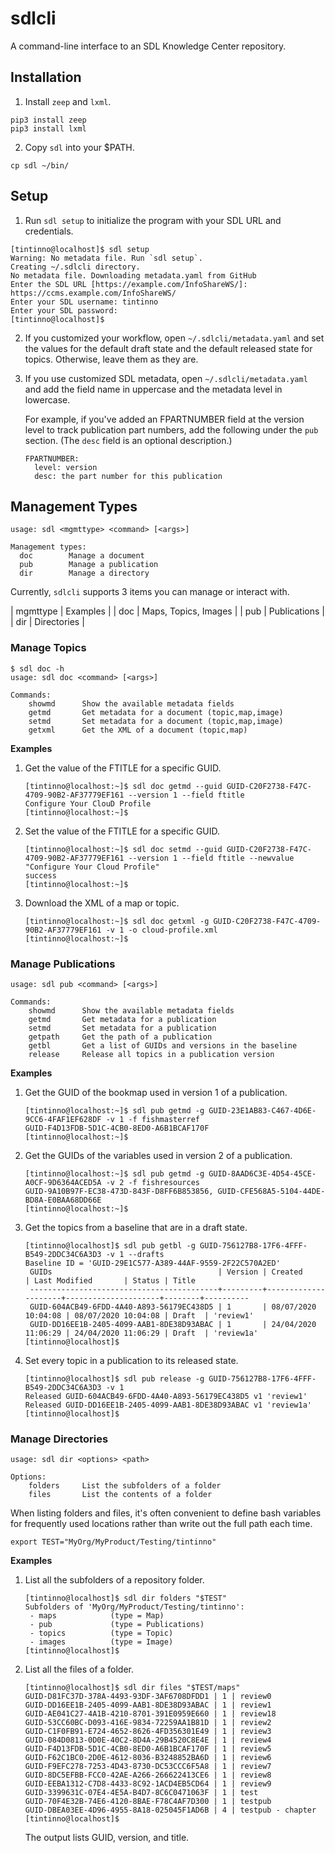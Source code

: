 # sdlcli
A command-line interface to an SDL Knowledge Center repository.

## Installation 

1. Install `zeep` and `lxml`.

```
pip3 install zeep
pip3 install lxml
```

2. Copy `sdl` into your $PATH.

```
cp sdl ~/bin/
```

## Setup

1. Run `sdl setup` to initialize the program with your SDL URL and credentials.

```
[tintinno@localhost]$ sdl setup
Warning: No metadata file. Run `sdl setup`.
Creating ~/.sdlcli directory.
No metadata file. Downloading metadata.yaml from GitHub
Enter the SDL URL [https://example.com/InfoShareWS/]: https://ccms.example.com/InfoShareWS/    
Enter your SDL username: tintinno 
Enter your SDL password:
[tintinno@localhost]$
```

2. If you customized your workflow, open `~/.sdlcli/metadata.yaml` and set the 
   values for the default draft state and the default released state for topics.
   Otherwise, leave them as they are.

3. If you use customized SDL metadata, open `~/.sdlcli/metadata.yaml` and add 
   the field name in uppercase and the metadata level in lowercase.

   For example, if you've added an FPARTNUMBER field at the version level to track 
   publication part numbers, add the following under the `pub` section. 
   (The `desc` field is an optional description.)

   ```
   FPARTNUMBER:
     level: version
     desc: the part number for this publication 
   ```

## Management Types

```
usage: sdl <mgmttype> <command> [<args>]

Management types:
  doc        Manage a document
  pub        Manage a publication
  dir        Manage a directory
```
Currently, `sdlcli` supports 3 items you can manage or interact with.

| mgmttype | Examples |
| doc | Maps, Topics, Images |
| pub | Publications |
| dir | Directories |

### Manage Topics

```
$ sdl doc -h
usage: sdl doc <command> [<args>] 

Commands:
    showmd      Show the available metadata fields
    getmd       Get metadata for a document (topic,map,image)
    setmd       Set metadata for a document (topic,map,image)
    getxml      Get the XML of a document (topic,map)
```

**Examples**

1. Get the value of the FTITLE for a specific GUID.
   ```
   [tintinno@localhost:~]$ sdl doc getmd --guid GUID-C20F2738-F47C-4709-90B2-AF37779EF161 --version 1 --field ftitle
   Configure Your ClouD Profile
   [tintinno@localhost:~]$
   ```

1. Set the value of the FTITLE for a specific GUID.
   ```
   [tintinno@localhost:~]$ sdl doc setmd --guid GUID-C20F2738-F47C-4709-90B2-AF37779EF161 --version 1 --field ftitle --newvalue "Configure Your Cloud Profile"
   success
   [tintinno@localhost:~]$
   ```

1. Download the XML of a map or topic.
   ```
   [tintinno@localhost:~]$ sdl doc getxml -g GUID-C20F2738-F47C-4709-90B2-AF37779EF161 -v 1 -o cloud-profile.xml
   [tintinno@localhost:~]$
   ```

### Manage Publications

```
usage: sdl pub <command> [<args>]

Commands:
    showmd      Show the available metadata fields
    getmd       Get metadata for a publication
    setmd       Set metadata for a publication
    getpath     Get the path of a publication
    getbl       Get a list of GUIDs and versions in the baseline
    release     Release all topics in a publication version
```

**Examples**

1. Get the GUID of the bookmap used in version 1 of a publication.
   ```
   [tintinno@localhost:~]$ sdl pub getmd -g GUID-23E1AB83-C467-4D6E-9CC6-4FAF1EF628DF -v 1 -f fishmasterref
   GUID-F4D13FDB-5D1C-4CB0-8ED0-A6B1BCAF170F
   [tintinno@localhost:~]$
   ```

1. Get the GUIDs of the variables used in version 2 of a publication.
   ```
   [tintinno@localhost:~]$ sdl pub getmd -g GUID-8AAD6C3E-4D54-45CE-A0CF-9D6364ACED5A -v 2 -f fishresources
   GUID-9A10B97F-EC38-473D-843F-D8FF6B853856, GUID-CFE568A5-5104-44DE-BD8A-E0BAA68DD66E
   [tintinno@localhost:~]$
   ```

1. Get the topics from a baseline that are in a draft state.
   ```
   [tintinno@localhost]$ sdl pub getbl -g GUID-756127B8-17F6-4FFF-B549-2DDC34C6A3D3 -v 1 --drafts
   Baseline ID = 'GUID-29E1C577-A389-44AF-9559-2F22C570A2ED'
    GUIDs                                     | Version | Created             | Last Modified       | Status | Title
    ------------------------------------------+---------+---------------------+---------------------+--------+----------
    GUID-604ACB49-6FDD-4A40-A893-56179EC438D5 | 1       | 08/07/2020 10:04:08 | 08/07/2020 10:04:08 | Draft  | 'review1'
    GUID-DD16EE1B-2405-4099-AAB1-8DE38D93ABAC | 1       | 24/04/2020 11:06:29 | 24/04/2020 11:06:29 | Draft  | 'review1a'
   [tintinno@localhost]$
   ```

1. Set every topic in a publication to its released state.
   ```
   [tintinno@localhost]$ sdl pub release -g GUID-756127B8-17F6-4FFF-B549-2DDC34C6A3D3 -v 1
   Released GUID-604ACB49-6FDD-4A40-A893-56179EC438D5 v1 'review1'
   Released GUID-DD16EE1B-2405-4099-AAB1-8DE38D93ABAC v1 'review1a'
   [tintinno@localhost]$
   ```

### Manage Directories
```
usage: sdl dir <options> <path>

Options:
    folders     List the subfolders of a folder
    files       List the contents of a folder
```
When listing folders and files, it's often convenient to define bash variables for frequently used 
locations rather than write out the full path each time.
```
export TEST="MyOrg/MyProduct/Testing/tintinno"
```

**Examples**

1. List all the subfolders of a repository folder.
   ```
   [tintinno@localhost]$ sdl dir folders "$TEST"
   Subfolders of 'MyOrg/MyProduct/Testing/tintinno':
    - maps            (type = Map)
    - pub             (type = Publications)
    - topics          (type = Topic)
    - images          (type = Image)
   [tintinno@localhost]$
   ```
1. List all the files of a folder.
   ```
   [tintinno@localhost]$ sdl dir files "$TEST/maps"
   GUID-D81FC37D-378A-4493-93DF-3AF6708DFDD1 | 1 | review0
   GUID-DD16EE1B-2405-4099-AAB1-8DE38D93ABAC | 1 | review1
   GUID-AE041C27-4A1B-4210-8701-391E0959E660 | 1 | review18
   GUID-53CC60BC-D093-416E-9834-72259AA1B81D | 1 | review2
   GUID-C1F0FB91-E724-4652-8626-4FD356301E49 | 1 | review3
   GUID-084D0813-0D0E-40C2-8D4A-29B4520C8E4E | 1 | review4
   GUID-F4D13FDB-5D1C-4CB0-8ED0-A6B1BCAF170F | 1 | review5
   GUID-F62C1BC0-2D0E-4612-8036-B3248852BA6D | 1 | review6
   GUID-F9EFC278-7253-4D43-8730-DC53CCC6F5A8 | 1 | review7
   GUID-8DC5EFBB-FCC0-42AE-A266-266622413CE6 | 1 | review8
   GUID-EEBA1312-C7D8-4433-8C92-1ACD4EB5CD64 | 1 | review9
   GUID-3399631C-07E4-4E5A-B4D7-8C6C0471063F | 1 | test
   GUID-70F4E32B-74E6-4120-8BAE-F78C4AF7D300 | 1 | testpub
   GUID-DBEA03EE-4D96-4955-8A18-025045F1AD6B | 4 | testpub - chapter
   [tintinno@localhost]$
   ```
   The output lists GUID, version, and title.
